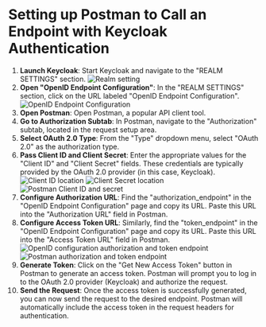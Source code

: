 # Setting up Postman to Call an Endpoint with Keycloak Authentication

1. **Launch Keycloak**: Start Keycloak and navigate to the "REALM SETTINGS" section.
   ![Realm setting](https://github.com/Mfikrilamin/microservices-project-tutorial/blob/feature/oauth2-authentication/assets/Realm%20setting.png)
2. **Open "OpenID Endpoint Configuration"**: In the "REALM SETTINGS" section, click on the URL labeled "OpenID Endpoint Configuration".
   ![OpenID Endpoint Configuration](https://github.com/Mfikrilamin/microservices-project-tutorial/blob/feature/oauth2-authentication/assets/OpenID%20full%20configuration.png)
3. **Open Postman**: Open Postman, a popular API client tool.
4. **Go to Authorization Subtab**: In Postman, navigate to the "Authorization" subtab, located in the request setup area.
5. **Select OAuth 2.0 Type**: From the "Type" dropdown menu, select "OAuth 2.0" as the authorization type.
6. **Pass Client ID and Client Secret**: Enter the appropriate values for the "Client ID" and "Client Secret" fields. These credentials are typically provided by the OAuth 2.0 provider (in this case, Keycloak).
   ![Client ID location](https://github.com/Mfikrilamin/microservices-project-tutorial/blob/feature/oauth2-authentication/assets/Keycloak%20client%20id.png)
   ![Client Secret location](https://github.com/Mfikrilamin/microservices-project-tutorial/blob/feature/oauth2-authentication/assets/Keycloak%20client%20secret.png)
   ![Postman Client ID and secret](https://github.com/Mfikrilamin/microservices-project-tutorial/blob/feature/oauth2-authentication/assets/Postman%20client%20ID%20and%20secret.png)
7. **Configure Authorization URL**: Find the "authorization_endpoint" in the "OpenID Endpoint Configuration" page and copy its URL. Paste this URL into the "Authorization URL" field in Postman.
8. **Configure Access Token URL**: Similarly, find the "token_endpoint" in the "OpenID Endpoint Configuration" page and copy its URL. Paste this URL into the "Access Token URL" field in Postman.
   ![OpenID configuration authorization and token endpoint](https://github.com/Mfikrilamin/microservices-project-tutorial/blob/feature/oauth2-authentication/assets/OpenID%20full%20configuration%20-%20Copy.png)
   ![Postman authorization and token endpoint](https://github.com/Mfikrilamin/microservices-project-tutorial/blob/feature/oauth2-authentication/assets/Auth%20and%20Acess%20Token%20URL.png)
9. **Generate Token**: Click on the "Get New Access Token" button in Postman to generate an access token. Postman will prompt you to log in to the OAuth 2.0 provider (Keycloak) and authorize the request.
10. **Send the Request**: Once the access token is successfully generated, you can now send the request to the desired endpoint. Postman will automatically include the access token in the request headers for authentication.
